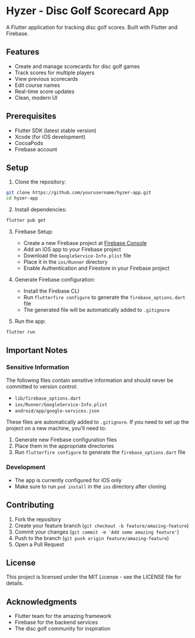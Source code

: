 # Hyzer - Disc Golf Scorecard App

A Flutter application for tracking disc golf scores. Built with Flutter and Firebase.

## Features

- Create and manage scorecards for disc golf games
- Track scores for multiple players
- View previous scorecards
- Edit course names
- Real-time score updates
- Clean, modern UI

## Prerequisites

- Flutter SDK (latest stable version)
- Xcode (for iOS development)
- CocoaPods
- Firebase account

## Setup

1. Clone the repository:
```bash
git clone https://github.com/yourusername/hyzer-app.git
cd hyzer-app
```

2. Install dependencies:
```bash
flutter pub get
```

3. Firebase Setup:
   - Create a new Firebase project at [Firebase Console](https://console.firebase.google.com/)
   - Add an iOS app to your Firebase project
   - Download the `GoogleService-Info.plist` file
   - Place it in the `ios/Runner` directory
   - Enable Authentication and Firestore in your Firebase project

4. Generate Firebase configuration:
   - Install the Firebase CLI
   - Run `flutterfire configure` to generate the `firebase_options.dart` file
   - The generated file will be automatically added to `.gitignore`

5. Run the app:
```bash
flutter run
```

## Important Notes

### Sensitive Information
The following files contain sensitive information and should never be committed to version control:
- `lib/firebase_options.dart`
- `ios/Runner/GoogleService-Info.plist`
- `android/app/google-services.json`

These files are automatically added to `.gitignore`. If you need to set up the project on a new machine, you'll need to:
1. Generate new Firebase configuration files
2. Place them in the appropriate directories
3. Run `flutterfire configure` to generate the `firebase_options.dart` file

### Development
- The app is currently configured for iOS only
- Make sure to run `pod install` in the `ios` directory after cloning

## Contributing

1. Fork the repository
2. Create your feature branch (`git checkout -b feature/amazing-feature`)
3. Commit your changes (`git commit -m 'Add some amazing feature'`)
4. Push to the branch (`git push origin feature/amazing-feature`)
5. Open a Pull Request

## License

This project is licensed under the MIT License - see the LICENSE file for details.

## Acknowledgments

- Flutter team for the amazing framework
- Firebase for the backend services
- The disc golf community for inspiration
